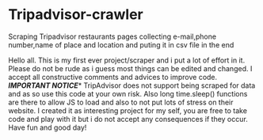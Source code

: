 # Tripadvisor-crawler
Scraping Tripadvisor restaurants pages collecting e-mail,phone number,name of place and location and puting it in csv file in the end

Hello all.
This is my first ever project/scraper and i put a lot of effort in it.
Please do not be rude as i guess most things can be edited and changed.
I accept all constructive comments and advices to improve code.
*****IMPORTANT NOTICE******
TripAdvisor does not support being scraped for data and as so use this code at your own risk.
Also long time.sleep() functions are there to allow JS to load and also to not put lots of stress on their website.
I created it as interesting project for my self, you are free to take code and play with it but i do not accept any consequences if they occur.
Have fun and good day!
